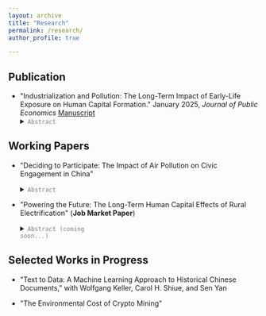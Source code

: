 ```yaml
---
layout: archive
title: "Research"
permalink: /research/
author_profile: true

---
```


## Publication 
* "Industrialization and Pollution: The Long-Term Impact of Early-Life Exposure on Human Capital Formation." January 2025, *Journal of Public Economics* <a href="../files/IndustrialPollution_Manuscript.pdf"> Manuscript</a>
    <details> <summary><code style="color: gray;">Abstract</code></summary>
      Air quality in developing countries is often much worse than in developed economies, yet evidence on the long-term human capital effects of air pollution in these settings is limited. This paper uses a cohort difference-in-differences approach to examine the impact of early-life exposure to air pollution during China's 1950s industrialization on human capital formation. It assumes that economic opportunities linked to industrial plants impact upwind and downwind counties similarly within a 30-mile radius. The results indicate that moving from the 25th to 75th percentile of exposure reduces children's education by approximately 0.11 years. This effect size is notably larger than the impacts of three other factors affecting educational attainment in both China and the United States. </details>
    

## Working Papers
* "Deciding to Participate: The Impact of Air Pollution on Civic Engagement in China" 
    <details><summary><code style="color: gray;">Abstract</code></summary> This paper uses an instrumental variable (IV) strategy to examine whether air pollution influences online engagement with the government, measured by message volume on an official platform in China. I find that a 10 ug/m<sup>3</sup> increase in weekly average PM<sub>2.5</sub> results in a 15.9% surge in messages. During periods of higher pollution, people are more likely to voice complaints, seek assistance, make inquiries, and offer suggestions.  Three mechanisms help explain this response: (1) pollution shifts the perceived benefits of civic engagement, (2) it intensifies discontent linked to economic disparities, and (3) it heightens awareness of daily life problems. Sentiment analysis using large language models (LLMs) and dictionary-based tools shows that air pollution tends to worsen emotional well-being, consistent with existing literature, although the effect is statistically insignificant in most cases.  Understanding these dynamics is essential as digital engagement with government becomes more widespread. Timely identification and response to public concerns can help prevent more serious outcomes. </details>
    
* "Powering the Future: The Long-Term Human Capital Effects of Rural Electrification" (<strong>Job Market Paper</strong>)
      <details ><summary><code style="color: gray;">Abstract (coming soon...)</code></summary> </details>


## Selected Works in Progress
* "Text to Data: A Machine Learning Approach to Historical Chinese Documents," with Wolfgang Keller, Carol H. Shiue, and Sen Yan

* "The Environmental Cost of Crypto Mining"





